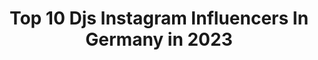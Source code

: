 ---
title: Top 10 Djs Instagram Influencers In Germany in 2023
description: >-
  Find top djs Instagram influencers in Germany in 2023. Most popular hashtags: #dj #djlife #lucbelaire.
platform: Instagram
hits: 99
text_top: Analyze the best Instagram influencers on inBeat.
text_bottom: Our database holds 99 Instagram influencers like this in Germany for you to collaborate.
profiles:
  - username: "djrayd"
    fullname: >-
      DJ Ray-D
    bio: >-
      🇩🇪 2 x German DMC DJ Champion 🎧 Turntablist & Club DJ 💯 DJs4DJs Hoodie 🛒 ⬇️ ORDER NOW
    location: "Germany"
    followers: 21735
    engagement: 284
    commentsToLikes: 0.160754
    id: ck13d40ai3kec0i19kwqgy5uv
    verified: false
    hashtags: "#djs4djs, #tbt, #djlife, #realdjing"
  - username: "djsaywhaat"
    fullname: >-
      𝑺𝑨𝒀 𝑾𝑯𝑨𝑨𝑻
    bio: >-
      Booking: daniel@heroes.dj #djsaywhaat #rocthatmix 🏡CGN|DUS🇩🇪1999
    location: "Germany"
    followers: 8320
    engagement: 385
    commentsToLikes: 0.080825
    id: ck5ce7k0vkhnz0i11cd8bd0ep
    verified: false
    hashtags: "#milkymusicgroup, #scratchmag, #scratch, #djsaywhaat"
  - username: "jugglerz"
    fullname: >-
      𝙅𝙐𝙂𝙂𝙇𝙀𝙍𝙕
    bio: >-
      𝖓𝖔𝕽𝖚𝖑𝖊𝖘 l Producer & DJs l Follow us on TikTok:
    location: "Germany"
    followers: 27438
    engagement: 153
    commentsToLikes: 0.053569
    id: ck55jqoruxknv0i11qz4skfxz
    verified: true
    hashtags: "#soundclash, #miwata, #norules, #tbt"
  - username: "djmetino"
    fullname: >-
      DJ Metino
    bio: >-
      ★RVNTIME★ @rvntime ★VIOLATOR DJs EUROPE★ ★BLACK BOTTLE BOY ★ ★Vienna/AT/EU ★ Email: djmetino@gmail.com
    location: "Germany"
    followers: 5970
    engagement: 1210
    commentsToLikes: 0.029157
    id: ck5zxgfsy7yw80i147camo1rp
    verified: false
    hashtags: "#fromcitytocity, #violatordjspromo, #picoftheday, #violatordjseurope"
  - username: "shizgarawedding"
    fullname: >-
      ShizGaraStudio
    bio: >-
      Der Hochzeitsdienstleister: #Fotograf, #Kameramann, #Moderatoren, DJs Deko: @clara_miet_deko Deutschlandweit, Europa. English, Deutsch, Русский
    location: "Germany"
    followers: 7062
    engagement: 710
    commentsToLikes: 0.011246
    id: ck5zxqfmw8h3a0i144t5bteck
    verified: false
    hashtags: ""
  - username: "djswedlu"
    fullname: >-
      DJ SWED LU
    bio: >-
      ▪️OFFICIAL BLACK BOTTLE BOY▪️LUC BELAIRE AMBASSADOR▪️SUPREME & INTERNATIONAL DJ #lucbelaire #blackbottleboys #mmg #supreme
    location: "Germany"
    followers: 10358
    engagement: 670
    commentsToLikes: 0.013565
    id: ck5hlsnvzksb40i11jbnplx5w
    verified: false
    hashtags: "#international, #urban, #supreme, #blackbottleboys"
  - username: "dj.slick"
    fullname: >-
      Slick68
    bio: >-
      @brudizenten crew ⬇SlicKbeats auf Spotify⬇
    location: "Germany"
    followers: 5203
    engagement: 1265
    commentsToLikes: 0.020583
    id: ck14h6bl48r530i19r9lqf2he
    verified: false
    hashtags: "#slickguitar, #smaragdplus, #slick68, #backinbitchness"
  - username: "djschowi"
    fullname: >-
      Jean-Christoph 'Schowi' Ritter
    bio: >-
      
    location: "Germany"
    followers: 7118
    engagement: 602
    commentsToLikes: 0.046707
    id: ck5cg1grdnzsl0i11izckc5re
    verified: true
    hashtags: "#komplizenfilm, #marenade, #blackouttuesday"
  - username: "lukemadnessofficial"
    fullname: >-
      LUKE MADNESS
    bio: >-
      ◼️ || don’t forget to smile today :) ◼️ || singer, songwriter & producer #moini ◼️ || click the link below 🖤
    location: "Germany"
    followers: 7218
    engagement: 1331
    commentsToLikes: 0.165179
    id: ck5zxga177yoy0i14313ssbe4
    verified: false
    hashtags: "#werderbremen, #bhfyp, #whitehairboy, #instafashion"
  - username: "dj.dasco"
    fullname: >-
      DASCO
    bio: >-
      For worldwide bookings please contact: alberto@orchid-am.com My b2b set with Dr. Rubinstein: 😈
    location: "Germany"
    followers: 18979
    engagement: 156
    commentsToLikes: 0.029950
    id: ck0vw11pkrmjh0i19v53oawbt
    verified: false
    hashtags: "#djset, #music, #openair, #sydney"
---
